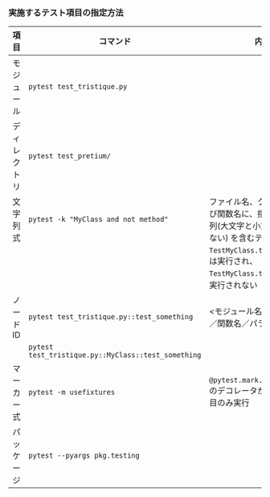 ### 実施するテスト項目の指定方法

| 項目         | コマンド                                            | 内容                                                                                                  |
| ------------ | --------------------------------------------------- | ----------------------------------------------------------------------------------------------------- |
| モジュール   | `pytest test_tristique.py`                          |                                                                                                       |
| ディレクトリ | `pytest test_pretium/`                              |                                                                                                       |
| 文字列式     | `pytest -k "MyClass and not method"`                | ファイル名、クラス名、および関数名に、指定された文字列(大文字と小文字を区別しない) を含むテストを実行 |
|              |                                                     | `TestMyClass.test_something` は実行され、 `TestMyClass.test_method` は実行されない                    |
| ノード ID    | `pytest test_tristique.py::test_something`          | <モジュール名>::<クラス名／関数名／パラメーター名>                                                    |
|              | `pytest test_tristique.py::MyClass::test_something` |                                                                                                       |
| マーカー式   | `pytest -m usefixtures`                             | `@pytest.mark.usefixtures` のデコレータが付いている項目のみ実行                                       |
| パッケージ   | `pytest --pyargs pkg.testing`                       |                                                                                                       |
